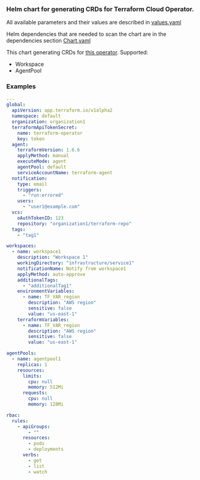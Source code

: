 ### Helm chart for generating CRDs for Terraform Cloud Operator.
All available parameters and their values are described in [values.yaml](values.yaml)

Helm dependencies that are needed to scan the chart are in the dependencies section [Chart.yaml](Chart.yaml)

This chart generating CRDs for [this operator](https://github.com/hashicorp/terraform-cloud-operator).
Supported:
- Workspace
- AgentPool


### Examples
```yaml
---
global:
  apiVersion: app.terraform.io/v1alpha2
  namespace: default
  organization: organization1
  terraformApiTokenSecret:
    name: terraform-operator
    key: token
  agent:
    terraformVersion: 1.6.6
    applyMethod: manual
    executeMode: agent
    agentPool: default
    serviceAccountName: terraform-agent
  notification:
    type: email
    triggers:
      - "run:errored"
    users:
      - "user1@example.com"
  vcs:
    oAuthTokenID: 123
    repository: "organization1/terraform-repo"
  tags:
    - "tag1"

workspaces:
  - name: workspace1
    description: "Workspace 1"
    workingDirectory: "infrastructure/service1"
    notificationName: Notify from workspace1
    applyMethod: auto-approve
    additionalTags:
      - "additionalTag1"
    environmentVariables:
      - name: TF_VAR_region
        description: "AWS region"
        sensitive: false
        value: "us-east-1"
    terraformVariables:
      - name: TF_VAR_region
        description: "AWS region"
        sensitive: false
        value: "us-east-1"

agentPools:
  - name: agentpool1
    replicas: 1
    resources:
      limits:
        cpu: null
        memory: 512Mi
      requests:
        cpu: null
        memory: 128Mi

rbac:
  rules:
    - apiGroups:
        - ""
      resources:
        - pods
        - deployments
      verbs:
        - get
        - list
        - watch
```
